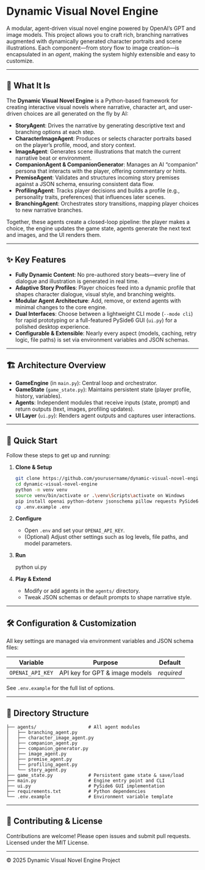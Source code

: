 # Dynamic Visual Novel Engine

A modular, agent-driven visual novel engine powered by OpenAI’s GPT and image models. This project allows you to craft rich, branching narratives augmented with dynamically generated character portraits and scene illustrations. Each component—from story flow to image creation—is encapsulated in an _agent_, making the system highly extensible and easy to customize.

---

## 📖 What It Is

The **Dynamic Visual Novel Engine** is a Python-based framework for creating interactive visual novels where narrative, character art, and user-driven choices are all generated on the fly by AI:

-   **StoryAgent**: Drives the narrative by generating descriptive text and branching options at each step.
-   **CharacterImageAgent**: Produces or selects character portraits based on the player’s profile, mood, and story context.
-   **ImageAgent**: Generates scene illustrations that match the current narrative beat or environment.
-   **CompanionAgent & CompanionGenerator**: Manages an AI “companion” persona that interacts with the player, offering commentary or hints.
-   **PremiseAgent**: Validates and structures incoming story premises against a JSON schema, ensuring consistent data flow.
-   **ProfilingAgent**: Tracks player decisions and builds a profile (e.g., personality traits, preferences) that influences later scenes.
-   **BranchingAgent**: Orchestrates story transitions, mapping player choices to new narrative branches.

Together, these agents create a closed-loop pipeline: the player makes a choice, the engine updates the game state, agents generate the next text and images, and the UI renders them.

---

## ✨ Key Features

-   **Fully Dynamic Content**: No pre-authored story beats—every line of dialogue and illustration is generated in real time.
-   **Adaptive Story Profiles**: Player choices feed into a dynamic profile that shapes character dialogue, visual style, and branching weights.
-   **Modular Agent Architecture**: Add, remove, or extend agents with minimal changes to the core engine.
-   **Dual Interfaces**: Choose between a lightweight CLI mode (`--mode cli`) for rapid prototyping or a full-featured PySide6 GUI (`ui.py`) for a polished desktop experience.
-   **Configurable & Extensible**: Nearly every aspect (models, caching, retry logic, file paths) is set via environment variables and JSON schemas.

---

## 🏗 Architecture Overview

-   **GameEngine** (in `main.py`): Central loop and orchestrator.
-   **GameState** (`game_state.py`): Maintains persistent state (player profile, history, variables).
-   **Agents**: Independent modules that receive inputs (state, prompt) and return outputs (text, images, profiling updates).
-   **UI Layer** (`ui.py`): Renders agent outputs and captures user interactions.

---

## 🚀 Quick Start

Follow these steps to get up and running:

1. **Clone & Setup**
    ```bash
    git clone https://github.com/yourusername/dynamic-visual-novel-engine.git
    cd dynamic-visual-novel-engine
    python -m venv venv
    source venv/bin/activate or .\venv\Scripts\activate on Windows
    pip install openai python-dotenv jsonschema pillow requests PySide6
    cp .env.example .env
    ```
2. **Configure**

    - Open `.env` and set your `OPENAI_API_KEY`.
    - (Optional) Adjust other settings such as log levels, file paths, and model parameters.

3. **Run**

    python ui.py

4. **Play & Extend**
    - Modify or add agents in the `agents/` directory.
    - Tweak JSON schemas or default prompts to shape narrative style.

---

## 🛠️ Configuration & Customization

All key settings are managed via environment variables and JSON schema files:

| Variable         | Purpose                        | Default    |
| ---------------- | ------------------------------ | ---------- |
| `OPENAI_API_KEY` | API key for GPT & image models | _required_ |

See `.env.example` for the full list of options.

---

## 📂 Directory Structure

```
├── agents/                   # All agent modules
│   ├── branching_agent.py
│   ├── character_image_agent.py
│   ├── companion_agent.py
│   ├── companion_generator.py
│   ├── image_agent.py
│   ├── premise_agent.py
│   ├── profiling_agent.py
│   └── story_agent.py
├── game_state.py             # Persistent game state & save/load
├── main.py                   # Engine entry point and CLI
├── ui.py                     # PySide6 GUI implementation
├── requirements.txt          # Python dependencies
└── .env.example              # Environment variable template
```

---

## 🤝 Contributing & License

Contributions are welcome! Please open issues and submit pull requests.  
Licensed under the MIT License.

---

© 2025 Dynamic Visual Novel Engine Project
